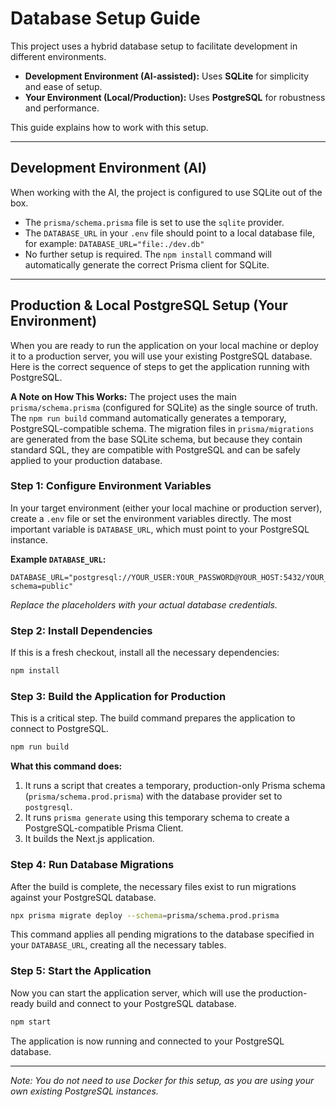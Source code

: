 # Database Setup Guide

This project uses a hybrid database setup to facilitate development in different environments.

-   **Development Environment (AI-assisted):** Uses **SQLite** for simplicity and ease of setup.
-   **Your Environment (Local/Production):** Uses **PostgreSQL** for robustness and performance.

This guide explains how to work with this setup.

---

## Development Environment (AI)

When working with the AI, the project is configured to use SQLite out of the box.
- The `prisma/schema.prisma` file is set to use the `sqlite` provider.
- The `DATABASE_URL` in your `.env` file should point to a local database file, for example:
  `DATABASE_URL="file:./dev.db"`
- No further setup is required. The `npm install` command will automatically generate the correct Prisma client for SQLite.

---

## Production & Local PostgreSQL Setup (Your Environment)

When you are ready to run the application on your local machine or deploy it to a production server, you will use your existing PostgreSQL database. Here is the correct sequence of steps to get the application running with PostgreSQL.

**A Note on How This Works:** The project uses the main `prisma/schema.prisma` (configured for SQLite) as the single source of truth. The `npm run build` command automatically generates a temporary, PostgreSQL-compatible schema. The migration files in `prisma/migrations` are generated from the base SQLite schema, but because they contain standard SQL, they are compatible with PostgreSQL and can be safely applied to your production database.

### Step 1: Configure Environment Variables
In your target environment (either your local machine or production server), create a `.env` file or set the environment variables directly. The most important variable is `DATABASE_URL`, which must point to your PostgreSQL instance.

**Example `DATABASE_URL`:**
```
DATABASE_URL="postgresql://YOUR_USER:YOUR_PASSWORD@YOUR_HOST:5432/YOUR_DATABASE?schema=public"
```
*Replace the placeholders with your actual database credentials.*

### Step 2: Install Dependencies
If this is a fresh checkout, install all the necessary dependencies:
```bash
npm install
```

### Step 3: Build the Application for Production
This is a critical step. The build command prepares the application to connect to PostgreSQL.

```bash
npm run build
```
**What this command does:**
1.  It runs a script that creates a temporary, production-only Prisma schema (`prisma/schema.prod.prisma`) with the database provider set to `postgresql`.
2.  It runs `prisma generate` using this temporary schema to create a PostgreSQL-compatible Prisma Client.
3.  It builds the Next.js application.

### Step 4: Run Database Migrations
After the build is complete, the necessary files exist to run migrations against your PostgreSQL database.

```bash
npx prisma migrate deploy --schema=prisma/schema.prod.prisma
```
This command applies all pending migrations to the database specified in your `DATABASE_URL`, creating all the necessary tables.

### Step 5: Start the Application
Now you can start the application server, which will use the production-ready build and connect to your PostgreSQL database.
```bash
npm start
```
The application is now running and connected to your PostgreSQL database.

---
*Note: You do not need to use Docker for this setup, as you are using your own existing PostgreSQL instances.*

